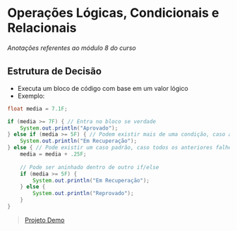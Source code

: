 # Operações Lógicas, Condicionais e Relacionais

###### _Anotações referentes ao módulo 8 do curso_

## Estrutura de Decisão

- Executa um bloco de código com base em um valor lógico
- Exemplo:

~~~java
float media = 7.1F;

if (media >= 7F) { // Entra no bloco se verdade
    System.out.println("Aprovado");    
} else if (media >= 5F) { // Podem existir mais de uma condição, caso a anterior falhe
    System.out.println("Em Recuperação");
} else { // Pode existir um caso padrão, caso todos os anteriores falhe
    media = media + .25F;
    
    // Pode ser aninhado dentro de outro if/else
    if (media >= 5F) {
        System.out.println("Em Recuperação");
    } else {
        System.out.println("Reprovado");
    }
}
~~~

> [Projeto Demo](https://github.com/tiagopgu/java-web-full-stack-spring-boot-rest-api/blob/74cdec436f423520b8a8933aea810158b5172a39/MD8/Demo/src/Inicio.java#L5)